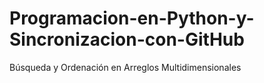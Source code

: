 # Programacion-en-Python-y-Sincronizacion-con-GitHub
Búsqueda y Ordenación en Arreglos Multidimensionales
